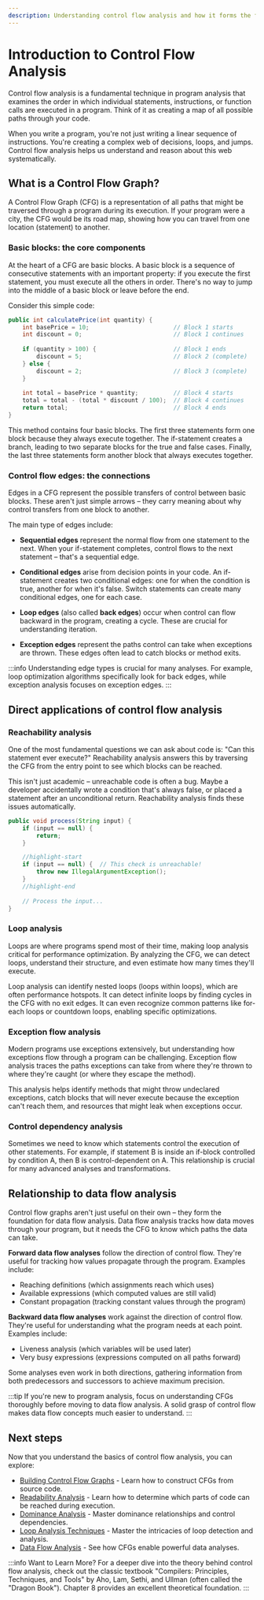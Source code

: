 ```yaml
---
description: Understanding control flow analysis and how it forms the foundation for advanced program analysis in OpenRewrite.
---
```


# Introduction to Control Flow Analysis

Control flow analysis is a fundamental technique in program analysis that examines the order in which individual statements, instructions, or function calls are executed in a program. Think of it as creating a map of all possible paths through your code.

When you write a program, you're not just writing a linear sequence of instructions. You're creating a complex web of decisions, loops, and jumps. Control flow analysis helps us understand and reason about this web systematically.

## What is a Control Flow Graph?

A Control Flow Graph (CFG) is a representation of all paths that might be traversed through a program during its execution. If your program were a city, the CFG would be its road map, showing how you can travel from one location (statement) to another.

### Basic blocks: the core components

At the heart of a CFG are basic blocks. A basic block is a sequence of consecutive statements with an important property: if you execute the first statement, you must execute all the others in order. There's no way to jump into the middle of a basic block or leave before the end.

Consider this simple code:

```java
public int calculatePrice(int quantity) {
    int basePrice = 10;                        // Block 1 starts
    int discount = 0;                          // Block 1 continues
    
    if (quantity > 100) {                      // Block 1 ends
        discount = 5;                          // Block 2 (complete)
    } else {
        discount = 2;                          // Block 3 (complete)
    }
    
    int total = basePrice * quantity;          // Block 4 starts
    total = total - (total * discount / 100);  // Block 4 continues
    return total;                              // Block 4 ends
}
```

This method contains four basic blocks. The first three statements form one block because they always execute together. The if-statement creates a branch, leading to two separate blocks for the true and false cases. Finally, the last three statements form another block that always executes together.

### Control flow edges: the connections

Edges in a CFG represent the possible transfers of control between basic blocks. These aren't just simple arrows – they carry meaning about why control transfers from one block to another.

The main type of edges include:

* **Sequential edges** represent the normal flow from one statement to the next. When your if-statement completes, control flows to the next statement – that's a sequential edge.

* **Conditional edges** arise from decision points in your code. An if-statement creates two conditional edges: one for when the condition is true, another for when it's false. Switch statements can create many conditional edges, one for each case.

* **Loop edges** (also called **back edges**) occur when control can flow backward in the program, creating a cycle. These are crucial for understanding iteration.

* **Exception edges** represent the paths control can take when exceptions are thrown. These edges often lead to catch blocks or method exits.

:::info
Understanding edge types is crucial for many analyses. For example, loop optimization algorithms specifically look for back edges, while exception analysis focuses on exception edges.
:::

## Direct applications of control flow analysis

### Reachability analysis

One of the most fundamental questions we can ask about code is: "Can this statement ever execute?" Reachability analysis answers this by traversing the CFG from the entry point to see which blocks can be reached.

This isn't just academic – unreachable code is often a bug. Maybe a developer accidentally wrote a condition that's always false, or placed a statement after an unconditional return. Reachability analysis finds these issues automatically.

```java
public void process(String input) {
    if (input == null) {
        return;
    }

    //highlight-start
    if (input == null) {  // This check is unreachable!
        throw new IllegalArgumentException();
    }
    //highlight-end
    
    // Process the input...
}
```

### Loop analysis

Loops are where programs spend most of their time, making loop analysis critical for performance optimization. By analyzing the CFG, we can detect loops, understand their structure, and even estimate how many times they'll execute.

Loop analysis can identify nested loops (loops within loops), which are often performance hotspots. It can detect infinite loops by finding cycles in the CFG with no exit edges. It can even recognize common patterns like for-each loops or countdown loops, enabling specific optimizations.

### Exception flow analysis

Modern programs use exceptions extensively, but understanding how exceptions flow through a program can be challenging. Exception flow analysis traces the paths exceptions can take from where they're thrown to where they're caught (or where they escape the method).

This analysis helps identify methods that might throw undeclared exceptions, catch blocks that will never execute because the exception can't reach them, and resources that might leak when exceptions occur.

### Control dependency analysis

Sometimes we need to know which statements control the execution of other statements. For example, if statement B is inside an if-block controlled by condition A, then B is control-dependent on A. This relationship is crucial for many advanced analyses and transformations.

## Relationship to data flow analysis

Control flow graphs aren't just useful on their own – they form the foundation for data flow analysis. Data flow analysis tracks how data moves through your program, but it needs the CFG to know which paths the data can take.

**Forward data flow analyses** follow the direction of control flow. They're useful for tracking how values propagate through the program. Examples include:

* Reaching definitions (which assignments reach which uses)
* Available expressions (which computed values are still valid)
* Constant propagation (tracking constant values through the program)

**Backward data flow analyses** work against the direction of control flow. They're useful for understanding what the program needs at each point. Examples include:

* Liveness analysis (which variables will be used later)
* Very busy expressions (expressions computed on all paths forward)

Some analyses even work in both directions, gathering information from both predecessors and successors to achieve maximum precision.

:::tip
If you're new to program analysis, focus on understanding CFGs thoroughly before moving to data flow analysis. A solid grasp of control flow makes data flow concepts much easier to understand.
:::

## Next steps

Now that you understand the basics of control flow analysis, you can explore:

* [Building Control Flow Graphs](./building-cfgs.md) - Learn how to construct CFGs from source code.
* [Readability Analysis](./reachability-analysis.md) - Learn how to determine which parts of code can be reached during execution.
* [Dominance Analysis](./reachability-dominance.md) - Master dominance relationships and control dependencies.
* [Loop Analysis Techniques](./loop-analysis.md) - Master the intricacies of loop detection and analysis.
* [Data Flow Analysis](../data-flow/introduction.md) - See how CFGs enable powerful data analyses.

:::info Want to Learn More?
For a deeper dive into the theory behind control flow analysis, check out the classic textbook "Compilers: Principles, Techniques, and Tools" by Aho, Lam, Sethi, and Ullman (often called the "Dragon Book"). Chapter 8 provides an excellent theoretical foundation.
:::